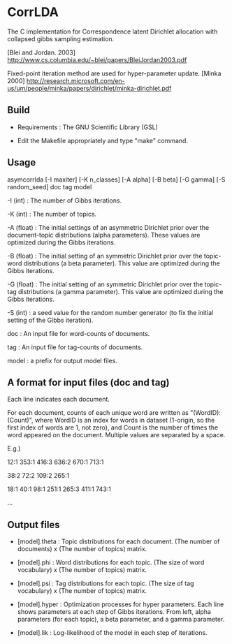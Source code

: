 # CorrLDA

The C implementation for Correspondence latent Dirichlet allocation with collapsed gibbs sampling estimation.

[Blei and Jordan. 2003] http://www.cs.columbia.edu/~blei/papers/BleiJordan2003.pdf

Fixed-point iteration method are used for hyper-parameter update. [Minka 2000] http://research.microsoft.com/en-us/um/people/minka/papers/dirichlet/minka-dirichlet.pdf


## Build

* Requirements : The GNU Scientific Library (GSL)

* Edit the Makefile appropriately and type "make" command.


## Usage

asymcorrlda [-I maxiter] [-K n_classes] [-A alpha] [-B beta] [-G gamma] [-S random_seed] doc tag model


-I (int) : The number of Gibbs iterations.

-K (int) : The number of topics.

-A (float) : The initial settings of an asymmetric Dirichlet prior over the document-topic distributions (alpha parameters). These values are optimized during the Gibbs iterations.

-B (float) : The initial setting of an symmetric Dirichlet prior over the topic-word distributions (a beta parameter). This value are optimized during the Gibbs iterations.

-G (float) : The initial setting of an symmetric Dirichlet prior over the topic-tag distributions (a gamma parameter). This value are optimized during the Gibbs iterations.

-S (int) : a seed value for the random number generator (to fix the initial setting of the Gibbs iteration).

doc : An input file for word-counts of documents.

tag : An input file for tag-counts of documents.

model : a prefix for output model files.


## A format for input files (doc and tag)

Each line indicates each document.

For each document, counts of each unique word are written as "(WordID):(Count)", where WordID is an index for words in dataset (1-origin, so the first index of words are 1, not zero), and Count is the number of times the word appeared on the document. Multiple values are separated by a space.


E.g.)

12:1 353:1 416:3 636:2 670:1 713:1

38:2 72:2 109:2 265:1

18:1 40:1 98:1 251:1 265:3 411:1 743:1

...


## Output files

* [model].theta : Topic distributions for each document. (The number of documents) x (The number of topics) matrix.

* [model].phi : Word distributions for each topic. (The size of word vocabulary) x (The number of topics) matrix.

* [model].psi : Tag distributions for each topic. (The size of tag vocabulary) x (The number of topics) matrix.

* [model].hyper : Optimization processes for hyper parameters. Each line shows parameters at each step of Gibbs iterations. From left, alpha parameters (for each topic), a beta parameter, and a gamma parameter.

* [model].lik : Log-likelihood of the model in each step of iterations.
